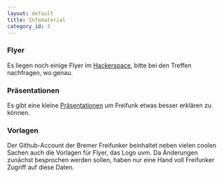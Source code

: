 ```yaml
---
layout: default
title: Infomaterial
category_id: 3
---
```

### Flyer
Es liegen noch einige Flyer im [Hackerspace](https://www.hackerspace-bremen.de/), bitte bei den Treffen nachfragen, wo genau.

### Präsentationen
Es gibt eine kleine <a href="/presentation" target="_blank">Präsentationen</a> um Freifunk etwas besser erklären zu können.

### Vorlagen
Der Github-Account der Bremer Freifunker beinhaltet neben vielen coolen Sachen auch die Vorlagen für Flyer, das Logo uvm.
Da Änderungen zunächst besprochen werden sollen, haben nur eine Hand voll Freifunker Zugriff auf diese Daten.
